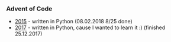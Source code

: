 ### Advent of Code

- [2015](2015) - written in Python (08.02.2018 8/25 done)
- [2017](2017) - written in Python, cause I wanted to learn it :) (finished 25.12.2017)
